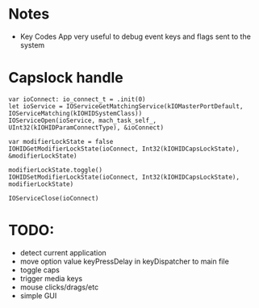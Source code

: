 # Notes
- Key Codes App very useful to debug event keys and flags sent to the system


# Capslock handle
```
var ioConnect: io_connect_t = .init(0)
let ioService = IOServiceGetMatchingService(kIOMasterPortDefault, IOServiceMatching(kIOHIDSystemClass))
IOServiceOpen(ioService, mach_task_self_, UInt32(kIOHIDParamConnectType), &ioConnect)

var modifierLockState = false
IOHIDGetModifierLockState(ioConnect, Int32(kIOHIDCapsLockState), &modifierLockState)

modifierLockState.toggle()
IOHIDSetModifierLockState(ioConnect, Int32(kIOHIDCapsLockState), modifierLockState)

IOServiceClose(ioConnect)
```

# TODO:
- detect current application
- move option value keyPressDelay in keyDispatcher to main file
- toggle caps
- trigger media keys
- mouse clicks/drags/etc
- simple GUI
